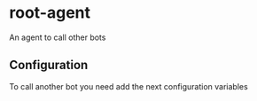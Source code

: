 # root-agent

An agent to call other bots

## Configuration

To call another bot you need add the next configuration variables

```env
```